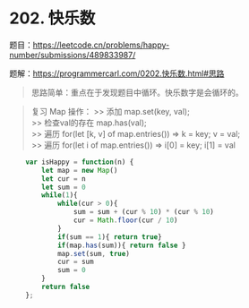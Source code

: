 # 202. 快乐数

题目：https://leetcode.cn/problems/happy-number/submissions/489833987/

题解：https://programmercarl.com/0202.快乐数.html#思路 

> 思路简单：重点在于发现题目中循环。快乐数字是会循环的。

>复习 Map 操作：
    >> 添加 map.set(key, val);  
    >> 检查val的存在 map.has(val);  
    >> 遍历 for(let [k, v] of map.entries()) => k = key; v = val;  
    >> 遍历 for(let i of map.entries()) =>  i[0] = key; i[1] = val  

```js
    var isHappy = function(n) {
        let map = new Map()
        let cur = n
        let sum = 0 
        while(1){
            while(cur > 0){
                sum = sum + (cur % 10) * (cur % 10)
                cur = Math.floor(cur / 10)
            }
            if(sum == 1){ return true}
            if(map.has(sum)){ return false }
            map.set(sum, true)
            cur = sum
            sum = 0 
        }
        return false 
    };
```